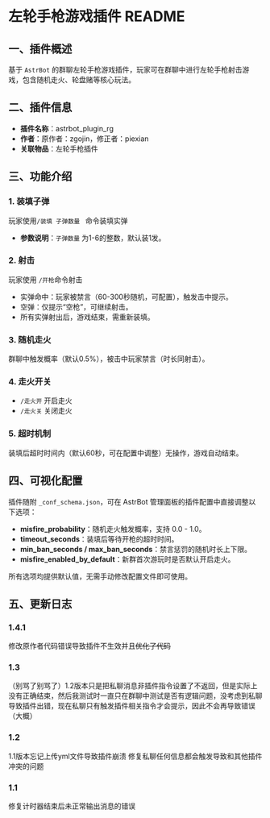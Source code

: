 # 左轮手枪游戏插件 README  

## 一、插件概述  
基于 `AstrBot` 的群聊左轮手枪游戏插件，玩家可在群聊中进行左轮手枪射击游戏，包含随机走火、轮盘赌等核心玩法。  


## 二、插件信息  
- **插件名称**：astrbot_plugin_rg  
- **作者**：原作者：zgojin，修正者：piexian  
- **关联物品**：左轮手枪插件  


## 三、功能介绍
### 1. 装填子弹
玩家使用` /装填 子弹数量  ` 命令装填实弹
- **参数说明**：`子弹数量` 为1-6的整数，默认装1发。  

### 2. 射击
玩家使用 `/开枪`命令射击
- 实弹命中：玩家被禁言（60-300秒随机，可配置），触发击中提示。
- 空弹：仅提示“空枪”，可继续射击。  
- 所有实弹射出后，游戏结束，需重新装填。  

### 3. 随机走火

群聊中触发概率（默认0.5%），被击中玩家禁言（时长同射击）。

### 4. 走火开关
- `/走火开` 开启走火
- `/走火关` 关闭走火

### 5. 超时机制

装填后超时时间内（默认60秒，可在配置中调整）无操作，游戏自动结束。

## 四、可视化配置

插件随附 `_conf_schema.json`，可在 AstrBot 管理面板的插件配置中直接调整以下选项：

- **misfire_probability**：随机走火触发概率，支持 0.0 - 1.0。
- **timeout_seconds**：装填后等待开枪的超时时间。
- **min_ban_seconds / max_ban_seconds**：禁言惩罚的随机时长上下限。
- **misfire_enabled_by_default**：新群首次游玩时是否默认开启走火。

所有选项均提供默认值，无需手动修改配置文件即可使用。

## 五、更新日志


### 1.4.1

修改原作者代码错误导致插件不生效并且~~优化了代码~~  

### 1.3  

（别骂了别骂了）1.2版本只是把私聊消息非插件指令设置了不返回，但是实际上没有正确结束，然后我测试时一直只在群聊中测试是否有逻辑问题，没考虑到私聊导致插件出错，现在私聊只有触发插件相关指令才会提示，因此不会再导致错误（大概）  

### 1.2  

1.1版本忘记上传yml文件导致插件崩溃 修复私聊任何信息都会触发导致和其他插件冲突的问题  

### 1.1  

修复计时器结束后未正常输出消息的错误  
